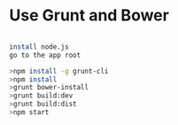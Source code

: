 ﻿# Use Grunt and Bower

``` bash

install node.js
go to the app root

>npm install -g grunt-cli
>npm install
>grunt bower-install
>grunt build:dev
>grunt build:dist
>npm start

```
